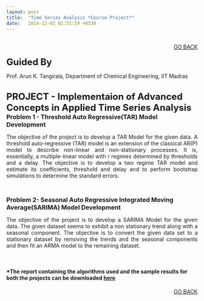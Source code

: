 ```yaml
---
layout: post
title:  "Time Series Analysis *Course Project*"
date:   2014-12-02 02:51:19 +0530
---
```



<br>
<div align="right"><a href="/project.html">GO BACK</a></div>
<br>
<font size="5"><b>Guided By</b></font>
<p>Prof. Arun K. Tangirala, Department of Chemical Engineering, IIT Madras</p>

<br>
<font size="5"><b>PROJECT - Implementaion of Advanced Concepts in Applied Time Series Analysis</b></font>

<br>
<font size="3"><b>Problem 1 - Threshold Auto Regressive(TAR) Model Development</b></font>
<p align="justify">The objective of the project is to develop a TAR Model for the given data. A threshold auto-regressive (TAR) model is an extension of the classical AR(P) model to describe non-linear and non-stationary processes. It is, essentially, a multiple-linear model with r regimes determined by thresholds and a delay. The objective is to develop a two regime TAR model and estimate its coefficients, threshold and delay and to perform bootstrap simulations to determine the standard errors. </p>
<br>

<font size="3"><b>Problem 2- Seasonal Auto Regressive Integrated Moving Average(SARIMA) Model Development</b></font>
<p align ="justify">The objective of the project is to develop a SARIMA Model for the given data. The given dataset seems to exhibit a non stationary trend along with a seasonal component. The objective is to convert the given data set to a stationary dataset by removing the trends and the seasonal components and then fit an ARMA model to the remaining dataset.</p>
<br>
<h4>*The report containing the algorithms used and the sample results for both the projects can be downloaded <a href="/ATSA_Project.pdf" download><b>here</b></a></h4>
<div align="right"><a href="/project.html">GO BACK</a></div>
<br>